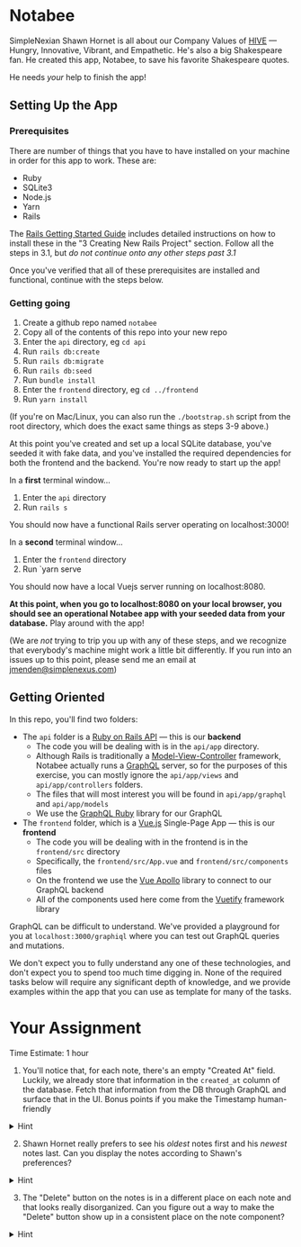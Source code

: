 # Notabee

SimpleNexian Shawn Hornet is all about our Company Values of [HIVE](https://www.simplenexus.com/careers/) — Hungry, Innovative, Vibrant, and Empathetic. He's also a big Shakespeare fan. He created this app, Notabee, to save his favorite Shakespeare quotes.

He needs *your* help to finish the app!

## Setting Up the App

### Prerequisites

There are number of things that you have to have installed on your machine in order for this app to work. These are:
* Ruby
* SQLite3
* Node.js
* Yarn
* Rails

The [Rails Getting Started Guide](https://guides.rubyonrails.org/getting_started.html) includes detailed instructions on how to install these in the "3 Creating New Rails Project" section. Follow all the steps in 3.1, but *do not continue onto any other steps past 3.1*

Once you've verified that all of these prerequisites are installed and functional, continue with the steps below.

### Getting going

1. Create a github repo named `notabee`
2. Copy all of the contents of this repo into your new repo
3. Enter the `api` directory, eg `cd api`
4. Run `rails db:create`
5. Run `rails db:migrate`
6. Run `rails db:seed`
7. Run `bundle install`
8. Enter the `frontend` directory, eg `cd ../frontend`
9. Run `yarn install`

(If you're on Mac/Linux, you can also run the `./bootstrap.sh` script from the root directory, which does the exact same things as steps 3-9 above.)

At this point you've created and set up a local SQLite database, you've seeded it with fake data, and you've installed the required dependencies for both the frontend and the backend. You're now ready to start up the app!

In a **first** terminal window...
1. Enter the `api` directory
2. Run `rails s`

You should now have a functional Rails server operating on localhost:3000!

In a **second** terminal window...
1. Enter the `frontend` directory
2. Run `yarn serve

You should now have a local Vuejs server running on localhost:8080.

**At this point, when you go to localhost:8080 on your local browser, you should see an operational Notabee app with your seeded data from your database.** Play around with the app!

(We are *not* trying to trip you up with any of these steps, and we recognize that everybody's machine might work a little bit differently. If you run into an issues up to this point, please send me an email at <jmenden@simplenexus.com>)

## Getting Oriented

In this repo, you'll find two folders:
* The `api` folder is a [Ruby on Rails API](https://guides.rubyonrails.org/getting_started.html) — this is our **backend**
  * The code you will be dealing with is in the `api/app` directory.
  * Although Rails is traditionally a [Model-View-Controller](https://en.wikipedia.org/wiki/Model%E2%80%93view%E2%80%93controller) framework, Notabee actually runs a [GraphQL](https://graphql.org/) server, so for the purposes of this exercise, you can mostly ignore the `api/app/views` and `api/app/controllers` folders.
  * The files that will most interest you will be found in `api/app/graphql` and `api/app/models`
  * We use the [GraphQL Ruby](https://graphql-ruby.org/getting_started) library for our GraphQL
* The `frontend` folder, which is a [Vue.js](https://vuejs.org/v2/guide/) Single-Page App — this is our **frontend**
  * The code you will be dealing with in the frontend is in the `frontend/src` directory
  * Specifically, the `frontend/src/App.vue` and `frontend/src/components` files
  * On the frontend we use the [Vue Apollo](https://apollo.vuejs.org/guide/apollo/) library to connect to our GraphQL backend
  * All of the components used here come from the [Vuetify](https://vuetifyjs.com/en/introduction/why-vuetify/) framework library

GraphQL can be difficult to understand. We've provided a playground for you at `localhost:3000/graphiql` where you can test out GraphQL queries and mutations.

We don't expect you to fully understand any one of these technologies, and don't expect you to spend too much time digging in. None of the required tasks below will require any significant depth of knowledge, and we provide examples within the app that you can use as template for many of the tasks.

# Your Assignment

Time Estimate: 1 hour

1. You'll notice that, for each note, there's an empty "Created At" field. Luckily, we already store that information in the `created_at` column of the database. Fetch that information from the DB through GraphQL and surface that in the UI. Bonus points if you make the Timestamp human-friendly
<details>
  <summary>Hint</summary>
  On the frontend, you should add the created_at field to the query in <code>frontend/src/components/NotesDashboard.vue</code> , now just to figure out where it should go on the backend...
</details>

2. Shawn Hornet really prefers to see his *oldest* notes first and his *newest* notes last. Can you display the notes according to Shawn's preferences?
<details>
  <summary>Hint</summary>
  There's a one-line, one-word fix for this in the backend.
</details>

3. The "Delete" button on the notes is in a different place on each note and that looks really disorganized. Can you figure out a way to make the "Delete" button show up in a consistent place on the note component?
<details>
  <summary>Hint</summary>
  Maybe there's a way to utilize Vuetify's out-of-the-box <a href="https://vuetifyjs.com/en/components/grids/" target="_blank">grid system</a> here?
</details>









